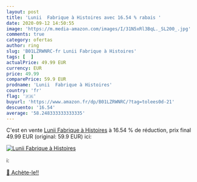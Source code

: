 ```yaml
---
layout: post
title: 'Lunii  Fabrique à Histoires avec 16.54 % rabais '
date: 2020-09-12 14:50:55
image: 'https://m.media-amazon.com/images/I/31N5xRl3BqL._SL200_.jpg'
comments: true
category: ofertas
author: ring
slug: 'B01LZRWNRC-fr Lunii Fabrique à Histoires'
tags: [  ]
actualPrice: 49.99 EUR
currency: EUR
price: 49.99
comparePrice: 59.9 EUR
prodname: 'Lunii  Fabrique à Histoires'
country: 'fr'
flag: '🇫🇷'
buyurl: 'https://www.amazon.fr/dp/B01LZRWNRC/?tag=tolees0d-21'
descuento: '16.54'
average: '58.248333333333335'
---
```


C'est en vente [Lunii  Fabrique à Histoires](https://www.amazon.fr/dp/B01LZRWNRC/?tag=tolees0d-21)  à  16.54 % de réduction, prix final  49.99 EUR (original: 59.9 EUR) ici:

[![Lunii  Fabrique à Histoires](https://m.media-amazon.com/images/I/31N5xRl3BqL._SL200_.jpg)](https://www.amazon.fr/dp/B01LZRWNRC/?tag=tolees0d-21)

ℹ️:


[🛒 Achète-le!!](https://www.amazon.fr/dp/B01LZRWNRC/?tag=tolees0d-21)
